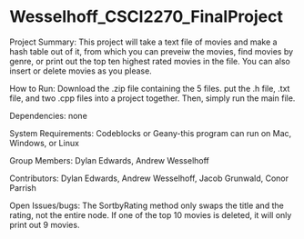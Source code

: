 # Wesselhoff_CSCI2270_FinalProject

Project Summary: This project will take a text file of movies and make a hash table out of it, from which you can preveiw the movies, find movies by genre, or print out the top ten highest rated movies in the file. You can also insert or delete movies as you please.

How to Run: Download the .zip file containing the 5 files. put the .h file, .txt file, and two .cpp files into a project together. Then, simply run the main file.

Dependencies: none

System Requirements: Codeblocks or Geany-this program can run on Mac, Windows, or Linux

Group Members: Dylan Edwards, Andrew Wesselhoff

Contributors: Dylan Edwards, Andrew Wesselhoff, Jacob Grunwald, Conor Parrish

Open Issues/bugs: The SortbyRating method only swaps the title and the rating, not the entire node.
                  If one of the top 10 movies is deleted, it will only print out 9 movies. 


